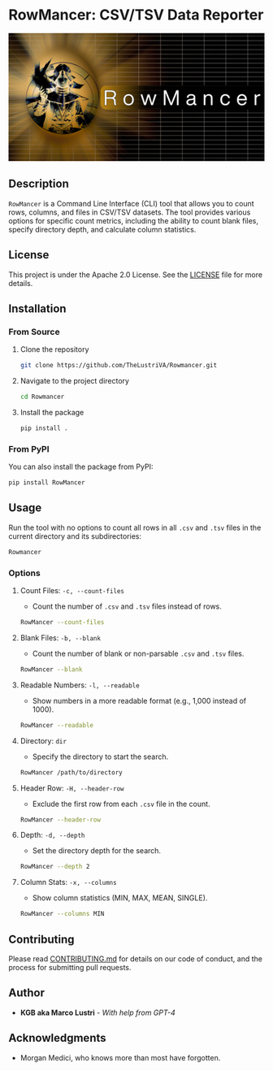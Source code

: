 # RowMancer: CSV/TSV Data Reporter

![RowMancer_banner](assets/RowMancer_Basev3.png)

## Description

`RowMancer` is a Command Line Interface (CLI) tool that allows you to count rows, columns, and files in CSV/TSV datasets. The tool provides various options for specific count metrics, including the ability to count blank files, specify directory depth, and calculate column statistics.

## License

This project is under the Apache 2.0 License. See the [LICENSE](LICENSE) file for more details.

## Installation

### From Source

1. Clone the repository

    ```bash
    git clone https://github.com/TheLustriVA/Rowmancer.git
    ```

2. Navigate to the project directory

    ```bash
    cd Rowmancer
    ```

3. Install the package

    ```bash
    pip install .
    ```

### From PyPI

You can also install the package from PyPI:

```bash
pip install RowMancer

```

## Usage

Run the tool with no options to count all rows in all `.csv` and `.tsv` files in the current directory and its subdirectories:

```bash
Rowmancer
```

### Options

1. Count Files: `-c, --count-files`
    - Count the number of `.csv` and `.tsv` files instead of rows.

    ```bash
    RowMancer --count-files
    ```

2. Blank Files: `-b, --blank`
    - Count the number of blank or non-parsable `.csv` and `.tsv` files.

    ```bash
    RowMancer --blank
    ```

3. Readable Numbers: `-l, --readable`
    - Show numbers in a more readable format (e.g., 1,000 instead of 1000).

    ```bash
    RowMancer --readable
    ```

4. Directory: `dir`
    - Specify the directory to start the search.

    ```bash
    RowMancer /path/to/directory
    ```

5. Header Row: `-H, --header-row`
    - Exclude the first row from each `.csv` file in the count.

    ```bash
    RowMancer --header-row
    ```

6. Depth: `-d, --depth`
    - Set the directory depth for the search.

    ```bash
    RowMancer --depth 2
    ```

7. Column Stats: `-x, --columns`
    - Show column statistics (MIN, MAX, MEAN, SINGLE).

    ```bash
    RowMancer --columns MIN
    ```

## Contributing

Please read [CONTRIBUTING.md](CONTRIBUTING.md) for details on our code of conduct, and the process for submitting pull requests.

## Author

- **KGB aka Marco Lustri** - *With help from GPT-4*

## Acknowledgments

- Morgan Medici, who knows more than most have forgotten.

